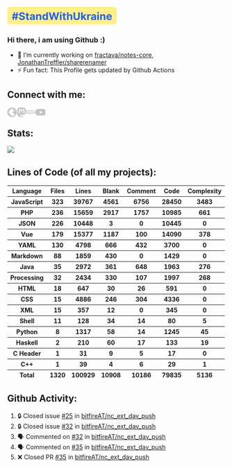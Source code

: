 [![Stand With Ukraine](https://raw.githubusercontent.com/vshymanskyy/StandWithUkraine/main/badges/StandWithUkraine.svg)](https://stand-with-ukraine.pp.ua)

### Hi there, i am using Github :)

- 🔭 I’m currently working on [fractava/notes-core](https://github.com/fractava/notes-core), [JonathanTreffler/sharerenamer](https://github.com/JonathanTreffler/sharerenamer)
- ⚡ Fun fact: This Profile gets updated by Github Actions

## Connect with me:

[<img align="left" alt="jonathan-treffler.de" width="22px" src="https://raw.githubusercontent.com/JonathanTreffler/JonathanTreffler/master/img/globe.svg" />](https://jonathan-treffler.de)
<a rel="me" href="https://gruene.social/@JonathanTreffler"><img align="left" alt="Jonathan Treffler | Mastodon" width="22px" src="https://raw.githubusercontent.com/JonathanTreffler/JonathanTreffler/master/img/mastodon.svg"></a>
[<img align="left" alt="Jonathan Treffler | NPM" width="22px" src="https://raw.githubusercontent.com/JonathanTreffler/JonathanTreffler/master/img/npm.svg" />](https://www.npmjs.com/~jonathan_treffler)
[<img align="left" alt="Jonathan Treffler | YouTube" width="22px" src="https://raw.githubusercontent.com/JonathanTreffler/JonathanTreffler/master/img/youtube.svg" />](https://www.youtube.com/channel/UCeNkM_i1i9_Ver9njtxLAqw)

<br>

## Stats:
![](https://github-readme-stats.vercel.app/api?username=JonathanTreffler&show_icons=true&include_all_commits=true&hide_title=true)

## Lines of Code (of all my projects):
<!-- /start_scc/ -->
<table id="scc-table">
	<thead><tr>
		<th>Language</th>
		<th>Files</th>
		<th>Lines</th>
		<th>Blank</th>
		<th>Comment</th>
		<th>Code</th>
		<th>Complexity</th>
	</tr></thead>
	<tbody><tr>
		<th>JavaScript</th>
		<th>323</th>
		<th>39767</th>
		<th>4561</th>
		<th>6756</th>
		<th>28450</th>
		<th>3483</th>
	</tr><tr>
		<th>PHP</th>
		<th>236</th>
		<th>15659</th>
		<th>2917</th>
		<th>1757</th>
		<th>10985</th>
		<th>661</th>
	</tr><tr>
		<th>JSON</th>
		<th>226</th>
		<th>10448</th>
		<th>3</th>
		<th>0</th>
		<th>10445</th>
		<th>0</th>
	</tr><tr>
		<th>Vue</th>
		<th>179</th>
		<th>15377</th>
		<th>1187</th>
		<th>100</th>
		<th>14090</th>
		<th>378</th>
	</tr><tr>
		<th>YAML</th>
		<th>130</th>
		<th>4798</th>
		<th>666</th>
		<th>432</th>
		<th>3700</th>
		<th>0</th>
	</tr><tr>
		<th>Markdown</th>
		<th>88</th>
		<th>1859</th>
		<th>430</th>
		<th>0</th>
		<th>1429</th>
		<th>0</th>
	</tr><tr>
		<th>Java</th>
		<th>35</th>
		<th>2972</th>
		<th>361</th>
		<th>648</th>
		<th>1963</th>
		<th>276</th>
	</tr><tr>
		<th>Processing</th>
		<th>32</th>
		<th>2434</th>
		<th>330</th>
		<th>107</th>
		<th>1997</th>
		<th>268</th>
	</tr><tr>
		<th>HTML</th>
		<th>18</th>
		<th>647</th>
		<th>30</th>
		<th>26</th>
		<th>591</th>
		<th>0</th>
	</tr><tr>
		<th>CSS</th>
		<th>15</th>
		<th>4886</th>
		<th>246</th>
		<th>304</th>
		<th>4336</th>
		<th>0</th>
	</tr><tr>
		<th>XML</th>
		<th>15</th>
		<th>357</th>
		<th>12</th>
		<th>0</th>
		<th>345</th>
		<th>0</th>
	</tr><tr>
		<th>Shell</th>
		<th>11</th>
		<th>128</th>
		<th>34</th>
		<th>14</th>
		<th>80</th>
		<th>5</th>
	</tr><tr>
		<th>Python</th>
		<th>8</th>
		<th>1317</th>
		<th>58</th>
		<th>14</th>
		<th>1245</th>
		<th>45</th>
	</tr><tr>
		<th>Haskell</th>
		<th>2</th>
		<th>210</th>
		<th>60</th>
		<th>17</th>
		<th>133</th>
		<th>19</th>
	</tr><tr>
		<th>C Header</th>
		<th>1</th>
		<th>31</th>
		<th>9</th>
		<th>5</th>
		<th>17</th>
		<th>0</th>
	</tr><tr>
		<th>C++</th>
		<th>1</th>
		<th>39</th>
		<th>4</th>
		<th>6</th>
		<th>29</th>
		<th>1</th>
	</tr></tbody>
	<tfoot><tr>
		<th>Total</th>
		<th>1320</th>
		<th>100929</th>
		<th>10908</th>
		<th>10186</th>
		<th>79835</th>
		<th>5136</th>
	</tr></tfoot>
	</table>
<!-- /end_scc/ -->

## Github Activity:
<!--START_SECTION:activity-->
1. 🔒 Closed issue [#25](https://github.com/bitfireAT/nc_ext_dav_push/issues/25) in [bitfireAT/nc_ext_dav_push](https://github.com/bitfireAT/nc_ext_dav_push)
2. 🔒 Closed issue [#32](https://github.com/bitfireAT/nc_ext_dav_push/issues/32) in [bitfireAT/nc_ext_dav_push](https://github.com/bitfireAT/nc_ext_dav_push)
3. 🗣 Commented on [#32](https://github.com/bitfireAT/nc_ext_dav_push/issues/32#issuecomment-2692988676) in [bitfireAT/nc_ext_dav_push](https://github.com/bitfireAT/nc_ext_dav_push)
4. 🗣 Commented on [#35](https://github.com/bitfireAT/nc_ext_dav_push/pull/35#issuecomment-2692985759) in [bitfireAT/nc_ext_dav_push](https://github.com/bitfireAT/nc_ext_dav_push)
5. ❌ Closed PR [#35](https://github.com/bitfireAT/nc_ext_dav_push/pull/35) in [bitfireAT/nc_ext_dav_push](https://github.com/bitfireAT/nc_ext_dav_push)
<!--END_SECTION:activity-->
